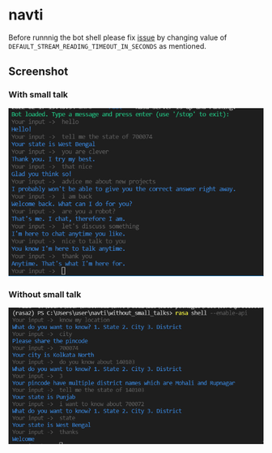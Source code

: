 # navti 

Before runnnig the bot shell please fix [issue](https://forum.rasa.com/t/error-asyncio-task-exception-was-never-retrieve/15511/6) by changing value of `DEFAULT_STREAM_READING_TIMEOUT_IN_SECONDS` as mentioned.

## Screenshot 
### With small talk 
![screenshot_with_small_talk.png](screenshot_with_small_talk.png)

### Without small talk 
![screenshot_without_small_talk.png](screenshot_without_small_talk.png)
